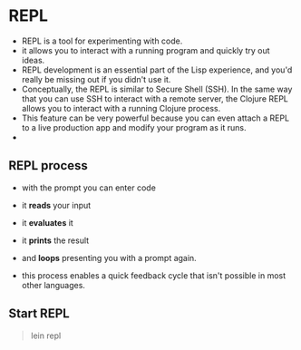 # REPL

- REPL is a tool for experimenting with code.
- it allows you to interact with a running program and quickly try out ideas.
- REPL development is an essential part of the Lisp experience, and you'd really be missing out if you didn't use it.
- Conceptually, the REPL is similar to Secure Shell (SSH). In the same way that you can use SSH to interact with a remote server, the Clojure REPL allows you to interact with a running Clojure process.
- This feature can be very powerful because you can even attach a REPL to a live production app and modify your program as it runs.
- 





## REPL process
- with the prompt you can enter code
- it **reads** your input
- it **evaluates** it
- it **prints** the result 
- and **loops** presenting you with a prompt again.

- this process enables a quick feedback cycle that isn't possible in most other languages.

## Start REPL
> lein repl
>
